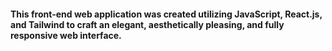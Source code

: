#### This front-end web application was created utilizing JavaScript, React.js, and Tailwind to craft an elegant, aesthetically pleasing, and fully responsive web interface.

